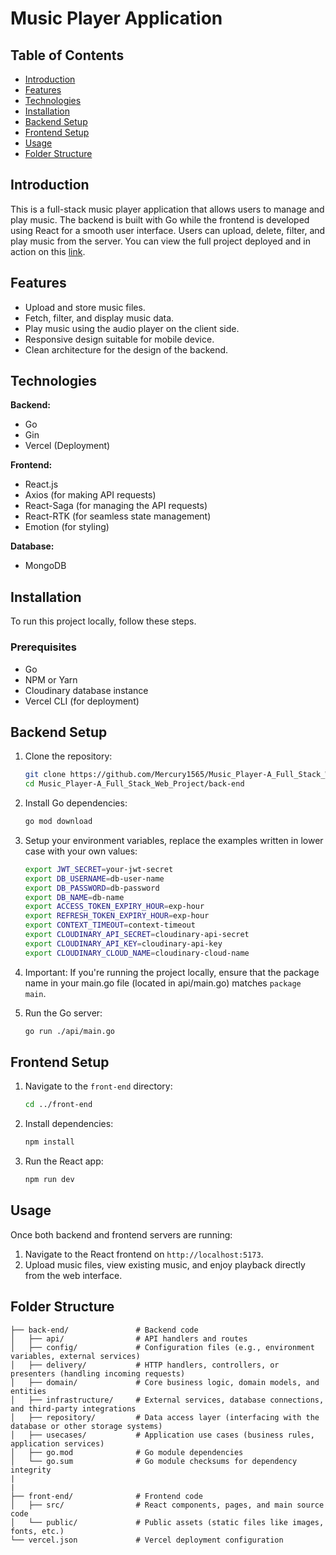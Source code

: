 # Music Player Application

## Table of Contents
- [Introduction](#introduction)
- [Features](#features)
- [Technologies](#technologies)
- [Installation](#installation)
- [Backend Setup](#backend-setup)
- [Frontend Setup](#frontend-setup)
- [Usage](#usage)
- [Folder Structure](#folder-structure)
  

## Introduction

This is a full-stack music player application that allows users to manage and play music. The backend is built with Go while the frontend is developed using React for a smooth user interface. Users can upload, delete, filter, and play music from the server. You can view the full project deployed and in action on this [link](https://music-player-a-full-stack-web-project.vercel.app).

## Features
- Upload and store music files.
- Fetch, filter, and display music data.
- Play music using the audio player on the client side.
- Responsive design suitable for mobile device.
- Clean architecture for the design of the backend.

## Technologies

**Backend:**
- Go
- Gin
- Vercel (Deployment)

**Frontend:**
- React.js
- Axios (for making API requests)
- React-Saga (for managing the API requests)
- React-RTK (for seamless state management)
- Emotion (for styling)

**Database:**
- MongoDB

## Installation

To run this project locally, follow these steps.

### Prerequisites
- Go
- NPM or Yarn
- Cloudinary database instance
- Vercel CLI (for deployment)

## Backend Setup

1. Clone the repository:
    ```bash
    git clone https://github.com/Mercury1565/Music_Player-A_Full_Stack_Web_Project.git
    cd Music_Player-A_Full_Stack_Web_Project/back-end
    ```

2. Install Go dependencies:
    ```bash
    go mod download
    ```

3. Setup your environment variables, replace the examples written in lower case with your own values:
    ```bash
    export JWT_SECRET=your-jwt-secret
    export DB_USERNAME=db-user-name
    export DB_PASSWORD=db-password
    export DB_NAME=db-name
    export ACCESS_TOKEN_EXPIRY_HOUR=exp-hour
    export REFRESH_TOKEN_EXPIRY_HOUR=exp-hour
    export CONTEXT_TIMEOUT=context-timeout
    export CLOUDINARY_API_SECRET=cloudinary-api-secret
    export CLOUDINARY_API_KEY=cloudinary-api-key
    export CLOUDINARY_CLOUD_NAME=cloudinary-cloud-name
    ```
4. Important: If you're running the project locally, ensure that the package name in your main.go file (located in api/main.go) matches ```package main```.

5. Run the Go server:
    ```bash
    go run ./api/main.go
    ```
    
## Frontend Setup

1. Navigate to the `front-end` directory:
    ```bash
    cd ../front-end
    ```

2. Install dependencies:
    ```bash
    npm install
    ```

3. Run the React app:
    ```bash
    npm run dev
    ```

## Usage

Once both backend and frontend servers are running:
1. Navigate to the React frontend on `http://localhost:5173`.
2. Upload music files, view existing music, and enjoy playback directly from the web interface.

## Folder Structure

```
├── back-end/               # Backend code
│   ├── api/                # API handlers and routes
│   ├── config/             # Configuration files (e.g., environment variables, external services)
│   ├── delivery/           # HTTP handlers, controllers, or presenters (handling incoming requests)
│   ├── domain/             # Core business logic, domain models, and entities
│   ├── infrastructure/     # External services, database connections, and third-party integrations
│   ├── repository/         # Data access layer (interfacing with the database or other storage systems)
│   ├── usecases/           # Application use cases (business rules, application services)
│   ├── go.mod              # Go module dependencies
│   └── go.sum              # Go module checksums for dependency integrity
|
|
├── front-end/              # Frontend code
│   ├── src/                # React components, pages, and main source code
│   └── public/             # Public assets (static files like images, fonts, etc.)
└── vercel.json             # Vercel deployment configuration

```

